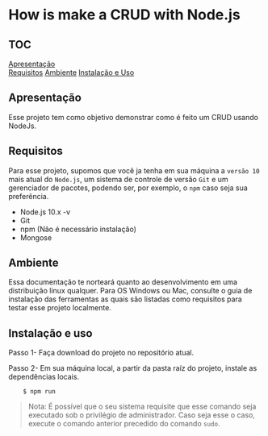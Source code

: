 # How is make a CRUD with Node.js

## TOC

[Apresentação](#apresentação)   
[Requisitos](#requisitos)
[Ambiente](#ambiente)
[Instalação e Uso](#instalação-e-uso)


## Apresentação
Esse projeto tem como objetivo demonstrar como é feito um CRUD usando NodeJs.

## Requisitos
Para esse projeto, supomos que você ja tenha em sua máquina a `versão 10` mais atual do `Node.js`, um sistema de controle de versão `Git` e um gerenciador de pacotes, podendo ser, por exemplo, o `npm` caso seja sua preferência. 

- Node.js 10.x -v
- Git
- npm (Não é necessário instalação)
- Mongose

## Ambiente
Essa documentação te norteará quanto ao desenvolvimento em uma distribuição linux qualquer. Para OS Windows ou Mac, consulte o guia de instalação das ferramentas as quais são listadas como requisitos para testar esse projeto localmente.

## Instalação e uso
Passo 1- Faça download do projeto no repositório atual.

Passo 2- Em sua máquina local, a partir da pasta raíz do projeto, instale as dependências locais.
```code
    $ npm run
```
> Nota: É possível que o seu sistema requisite que esse comando seja executado sob o privilégio de administrador. Caso seja esse o caso, execute o comando anterior precedido do comando `sudo`.